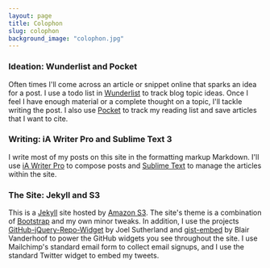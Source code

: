 ```yaml
---
layout: page
title: Colophon
slug: colophon
background_image: "colophon.jpg"
---
```


### Ideation: Wunderlist and Pocket

Often times I'll come across an article or snippet online that sparks an idea for a post. I use a todo list in [Wunderlist](https://www.wunderlist.com/) to track blog topic ideas. Once I feel I have enough material or a complete thought on a topic, I'll tackle writing the post. I also use [Pocket](http://getpocket.com/) to track my reading list and save articles that I want to cite.

### Writing: iA Writer Pro and Sublime Text 3

I write most of my posts on this site in the formatting markup Markdown. I'll use [iA Writer Pro](https://ia.net/writer/mac) to compose posts and [Sublime Text](http://www.sublimetext.com/) to manage the articles within the site.

### The Site: Jekyll and S3

This is a [Jekyll](http://jekyllrb.com/) site hosted by [Amazon S3](http://aws.amazon.com/s3/). The site's theme is a combination of [Bootstrap](http://getbootstrap.com/) and my own minor tweaks. In addition, I use the projects [GitHub-jQuery-Repo-Widget](https://github.com/JoelSutherland/GitHub-jQuery-Repo-Widget) by Joel Sutherland and [gist-embed](https://github.com/blairvanderhoof/gist-embed) by Blair Vanderhoof to power the GitHub widgets you see throughout the site. I use Mailchimp's standard email form to collect email signups, and I use the standard Twitter widget to embed my tweets.
